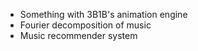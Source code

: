 * Something with 3B1B's animation engine
* Fourier decomposition of music
* Music recommender system
